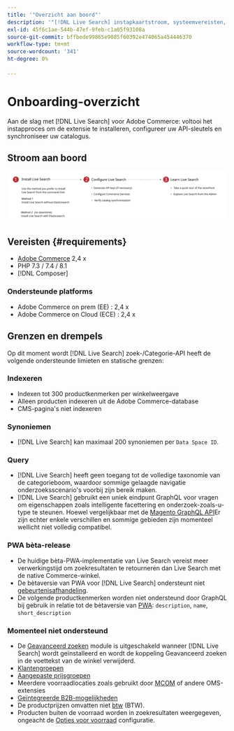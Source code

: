 ```yaml
---
title: '"Overzicht aan boord"'
description: '"[!DNL Live Search] instapkaartstroom, systeemvereisten, grenzen en beperkingen"'
exl-id: 45f6c1ae-544b-47ef-9feb-c1a05f93108a
source-git-commit: bffbede99865e9085f60392e474065a454446370
workflow-type: tm+mt
source-wordcount: '341'
ht-degree: 0%

---
```


# Onboarding-overzicht

Aan de slag met [!DNL Live Search] voor Adobe Commerce: voltooi het instapproces om de extensie te installeren, configureer uw API-sleutels en synchroniseer uw catalogus.

## Stroom aan boord

![[!DNL Live Search] instapkaartschema](assets/onboarding-flow.svg)

## Vereisten {#requirements}

* [Adobe Commerce](https://magento.com/products/magento-commerce) 2,4 x
* PHP 7.3 / 7.4 / 8.1
* [!DNL Composer]

### Ondersteunde platforms

* Adobe Commerce on prem (EE) : 2,4 x
* Adobe Commerce on Cloud (ECE) : 2,4 x

## Grenzen en drempels

Op dit moment wordt [!DNL Live Search] zoek-/Categorie-API heeft de volgende ondersteunde limieten en statische grenzen:

### Indexeren

* Indexen tot 300 productkenmerken per winkelweergave
* Alleen producten indexeren uit de Adobe Commerce-database
* CMS-pagina&#39;s niet indexeren

### Synoniemen

* [!DNL Live Search] kan maximaal 200 synoniemen per `Data Space ID`.

### Query

* [!DNL Live Search] heeft geen toegang tot de volledige taxonomie van de categorieboom, waardoor sommige gelaagde navigatie onderzoeksscenario&#39;s voorbij zijn bereik maken.
* [!DNL Live Search] gebruikt een uniek eindpunt GraphQL voor vragen om eigenschappen zoals intelligente facettering en onderzoek-zoals-u-type te steunen. Hoewel vergelijkbaar met de [Magento GraphQL API](https://devdocs.magento.com/guides/v2.4/graphql)Er zijn echter enkele verschillen en sommige gebieden zijn momenteel wellicht niet volledig compatibel.

### PWA bèta-release

* De huidige bèta-PWA-implementatie van Live Search vereist meer verwerkingstijd om zoekresultaten te retourneren dan Live Search met de native Commerce-winkel.
* De bètaversie van PWA voor [!DNL Live Search] ondersteunt niet [gebeurtenisafhandeling](https://devdocs.magento.com/shared-services/storefront-events-sdk.html).
* De volgende productkenmerken worden niet ondersteund door GraphQL bij gebruik in relatie tot de bètaversie van [PWA](https://developer.adobe.com/commerce/pwa-studio/): `description`, `name`, `short_description`

### Momenteel niet ondersteund

* De [Geavanceerd zoeken](https://docs.magento.com/user-guide/catalog/search-advanced.html) module is uitgeschakeld wanneer [!DNL Live Search] wordt geïnstalleerd en wordt de koppeling Geavanceerd zoeken in de voettekst van de winkel verwijderd.
* [Klantengroepen](https://docs.magento.com/user-guide/customers/customer-groups.html)
* [Aangepaste prijsgroepen](https://docs.magento.com/user-guide/catalog/product-price-group.html)
* Meerdere voorraadlocaties zoals gebruikt door [MCOM](https://docs.magento.com/user-guide/mcom.html) of andere OMS-extensies
* [Geïntegreerde B2B-mogelijkheden](https://business.adobe.com/products/magento/b2b-ecommerce.html)
* De productprijzen omvatten niet [btw](https://docs.magento.com/user-guide/tax/vat.html) (BTW).
* Producten buiten de voorraad worden in zoekresultaten weergegeven, ongeacht de [Opties voor voorraad](https://docs.magento.com/user-guide/catalog/inventory-options-global.html) configuratie.
